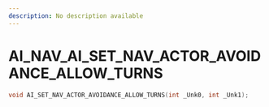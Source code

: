 ```yaml
---
description: No description available 
---
```


# AI_NAV\_AI_SET_NAV_ACTOR_AVOIDANCE_ALLOW_TURNS

```cpp
void AI_SET_NAV_ACTOR_AVOIDANCE_ALLOW_TURNS(int _Unk0, int _Unk1);
```